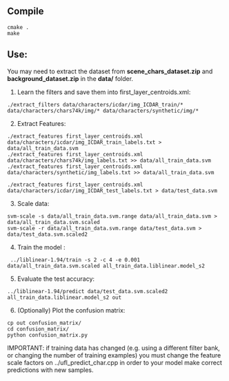 
## Compile

```
cmake .
make
```

## Use:

You may need to extract the dataset from **scene_chars_dataset.zip** and **background_dataset.zip** in the **data/** folder.

1. Learn the filters and save them into first_layer_centroids.xml:
```
./extract_filters data/characters/icdar/img_ICDAR_train/* data/characters/chars74k/img/* data/characters/synthetic/img/*
```

2. Extract Features:
```
./extract_features first_layer_centroids.xml data/characters/icdar/img_ICDAR_train_labels.txt > data/all_train_data.svm
./extract_features first_layer_centroids.xml data/characters/chars74k/img_labels.txt >> data/all_train_data.svm
./extract_features first_layer_centroids.xml data/characters/synthetic/img_labels.txt >> data/all_train_data.svm

./extract_features first_layer_centroids.xml data/characters/icdar/img_ICDAR_test_labels.txt > data/test_data.svm
```

3. Scale data:
```
svm-scale -s data/all_train_data.svm.range data/all_train_data.svm > data/all_train_data.svm.scaled
svm-scale -r data/all_train_data.svm.range data/test_data.svm > data/test_data.svm.scaled2
```

4. Train the model :

```
 ../liblinear-1.94/train -s 2 -c 4 -e 0.001 data/all_train_data.svm.scaled all_train_data.liblinear.model_s2
```

5. Evaluate the test accuracy:
```
../liblinear-1.94/predict data/test_data.svm.scaled2 all_train_data.liblinear.model_s2 out
```

6. (Optionally) Plot the confusion matrix:
```
cp out confusion_matrix/
cd confusion_matrix/
python confusion_matrix.py 
```

IMPORTANT: if training data has changed (e.g. using a different filter bank, or changing the number of training examples) you must change the feature scale factors on ../ufl_predict_char.cpp in order to your model make correct predictions with new samples.
